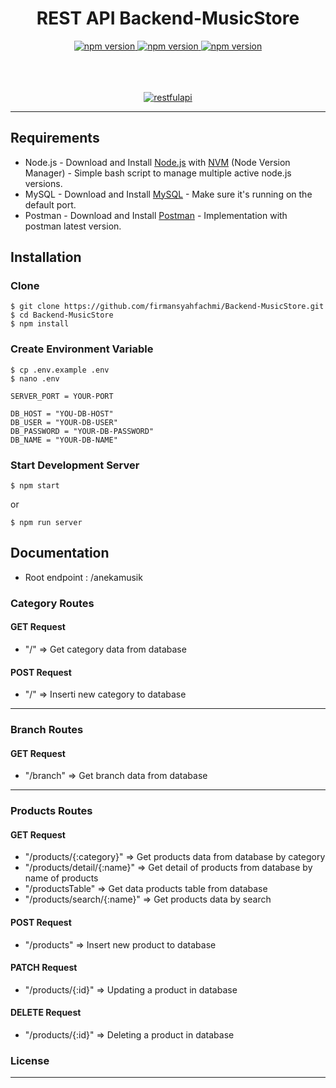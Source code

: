 <h1 align="center">REST API Backend-MusicStore</h1>
<div align="center">
   <a href="#">
    <img src="https://img.shields.io/badge/npm-6.9.0-brightgreen.svg?style=flat-square" alt="npm version">
  </a>
  <a href="#">
    <img src="https://img.shields.io/badge/NodeJS-12.4.0-blue.svg?style=flat-square" alt="npm version">
  </a>
  <a href="#">
    <img src="https://img.shields.io/badge/ExpressJS-4.x-orange.svg?style=flat-square" alt="npm version">
  </a>
</div>
 <br><br><br>


<p align="center">
  <a href="https://nodejs.org/">
    <img alt="restfulapi" title="Restful API" src="https://cdn-images-1.medium.com/max/871/1*d2zLEjERsrs1Rzk_95QU9A.png">
  </a>
</p>

----

## Requirements
- Node.js - Download and Install [Node.js](https://nodejs.org/en/) with [NVM](https://github.com/creationix/nvm) (Node Version Manager) - Simple bash script to manage multiple active node.js versions.
- MySQL - Download and Install [MySQL](https://www.mysql.com/downloads/) - Make sure it's running on the default port.
- Postman - Download and Install [Postman](https://www.getpostman.com/downloads) - Implementation with postman latest version.

## Installation
### Clone
```
$ git clone https://github.com/firmansyahfachmi/Backend-MusicStore.git
$ cd Backend-MusicStore
$ npm install
```

### Create Environment Variable
```
$ cp .env.example .env
$ nano .env
```

```
SERVER_PORT = YOUR-PORT

DB_HOST = "YOU-DB-HOST"
DB_USER = "YOUR-DB-USER"
DB_PASSWORD = "YOUR-DB-PASSWORD"
DB_NAME = "YOUR-DB-NAME"

```
### Start Development Server
```
$ npm start
```
or
```
$ npm run server
```

## Documentation

- Root endpoint : /anekamusik

### Category Routes

#### GET Request
 
 - "/" => Get category data from database

#### POST Request

 - "/" => Inserti new category to database
 
------

 ### Branch Routes

#### GET Request
 
 - "/branch" => Get branch data from database

-------
 
 ### Products Routes

#### GET Request
 
 - "/products/{:category}" => Get products data from database by category
 - "/products/detail/{:name}" => Get detail of products from database by name of products
 - "/productsTable" => Get data products table from database
 - "/products/search/{:name}" => Get products data by search

#### POST Request

 - "/products" => Insert new product to database

#### PATCH Request

 - "/products/{:id}" => Updating a product in database

#### DELETE Request

 - "/products/{:id}" => Deleting a product in database



### License
----


